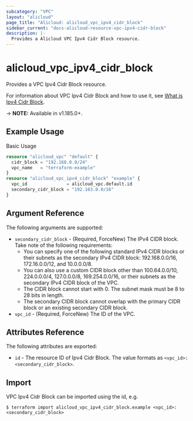 ```yaml
---
subcategory: "VPC"
layout: "alicloud"
page_title: "Alicloud: alicloud_vpc_ipv4_cidr_block"
sidebar_current: "docs-alicloud-resource-vpc-ipv4-cidr-block"
description: |-
  Provides a Alicloud VPC Ipv4 Cidr Block resource.
---
```


# alicloud\_vpc\_ipv4\_cidr\_block

Provides a VPC Ipv4 Cidr Block resource.

For information about VPC Ipv4 Cidr Block and how to use it, see [What is Ipv4 Cidr Block](https://www.alibabacloud.com/help/en/virtual-private-cloud/latest/associatevpccidrblock).

-> **NOTE:** Available in v1.185.0+.

## Example Usage

Basic Usage

```terraform
resource "alicloud_vpc" "default" {
  cidr_block = "192.168.0.0/24"
  vpc_name   = "terraform-example"
}
resource "alicloud_vpc_ipv4_cidr_block" "example" {
  vpc_id               = alicloud_vpc.default.id
  secondary_cidr_block = "192.163.0.0/16"
}
```

## Argument Reference

The following arguments are supported:

* `secondary_cidr_block` - (Required, ForceNew) The IPv4 CIDR block. Take note of the following requirements:
  * You can specify one of the following standard IPv4 CIDR blocks or their subnets as the secondary IPv4 CIDR block: 192.168.0.0/16, 172.16.0.0/12, and 10.0.0.0/8.
  * You can also use a custom CIDR block other than 100.64.0.0/10, 224.0.0.0/4, 127.0.0.0/8, 169.254.0.0/16, or their subnets as the secondary IPv4 CIDR block of the VPC.
  * The CIDR block cannot start with 0. The subnet mask must be 8 to 28 bits in length.
  * The secondary CIDR block cannot overlap with the primary CIDR block or an existing secondary CIDR block.
* `vpc_id` - (Required, ForceNew) The ID of the VPC.

## Attributes Reference

The following attributes are exported:

* `id` - The resource ID of Ipv4 Cidr Block. The value formats as `<vpc_id>:<secondary_cidr_block>`.

## Import

VPC Ipv4 Cidr Block can be imported using the id, e.g.

```shell
$ terraform import alicloud_vpc_ipv4_cidr_block.example <vpc_id>:<secondary_cidr_block>
```